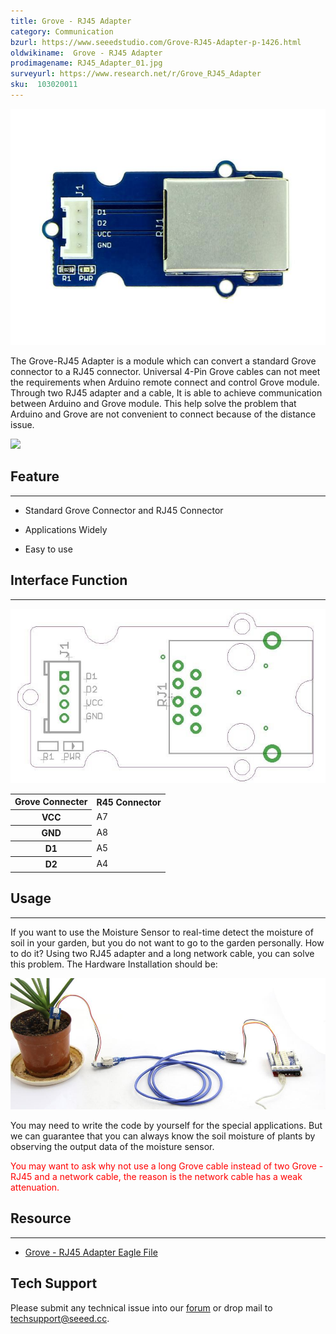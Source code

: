 ```yaml
---
title: Grove - RJ45 Adapter
category: Communication
bzurl: https://www.seeedstudio.com/Grove-RJ45-Adapter-p-1426.html
oldwikiname:  Grove - RJ45 Adapter
prodimagename: RJ45_Adapter_01.jpg
surveyurl: https://www.research.net/r/Grove_RJ45_Adapter
sku:  103020011
---
```

![](https://github.com/SeeedDocument/Grove-RJ45_Adapter/raw/master/img/RJ45_Adapter_01.jpg)

The Grove-RJ45 Adapter is a module which can convert a standard Grove connector to a RJ45 connector. Universal 4-Pin Grove cables can not meet the requirements when Arduino remote connect and control Grove module. Through two  RJ45 adapter and a cable, It is able to achieve communication between Arduino and Grove module. This help solve the problem that Arduino and Grove are not convenient to connect because of the distance issue.

[![](https://github.com/SeeedDocument/Seeed-WiKi/raw/master/docs/images/300px-Get_One_Now_Banner-ragular.png)](https://www.seeedstudio.com/Grove-RJ45-Adapter-p-1426.html)

##  Feature
---
*   Standard Grove Connector and RJ45 Connector

*   Applications Widely

*   Easy to use

##  Interface Function
---
![](https://github.com/SeeedDocument/Grove-RJ45_Adapter/raw/master/img/RJ45_Adapter_Interface.jpg)

<table  cellspacing="0" width="547">
<tr>
<th scope="col"> Grove Connecter
</th>
<th scope="col"> R45 Connector
</th></tr>
<tr>
<th scope="row"> VCC
</th>
<td> A7
</td></tr>
<tr>
<th scope="row"> GND
</th>
<td> A8
</td></tr>
<tr>
<th scope="row"> D1
</th>
<td> A5
</td></tr>
<tr>
<th scope="row"> D2
</th>
<td> A4
</td></tr></table>

##  Usage
---
If you want to use the Moisture Sensor to real-time detect the moisture of soil in your garden, but you do not want to go to the garden personally. How to do it? Using two RJ45 adapter and a long network cable, you can solve this problem.
The Hardware Installation should be:

![](https://github.com/SeeedDocument/Grove-RJ45_Adapter/raw/master/img/RJ45.jpg)

You may need to write the code by yourself for the special applications. But we can guarantee that you can always know the soil moisture of plants by observing the output data of the moisture sensor.

<font color="red">You may want to ask why not use a long Grove cable instead of two Grove - RJ45 and a network cable, the reason is the network cable has a weak attenuation.</font>

##  Resource
---
- [Grove - RJ45 Adapter Eagle File](https://github.com/SeeedDocument/Grove-RJ45_Adapter/raw/master/res/Grove-RJ45_Adapter_Eagle_File.zip)

## Tech Support
Please submit any technical issue into our [forum](http://forum.seeedstudio.com/) or drop mail to techsupport@seeed.cc. 